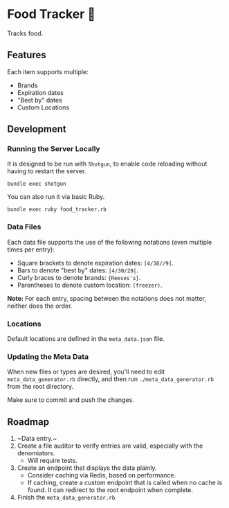 # Food Tracker :hamburger:

Tracks food.

## Features

Each item supports multiple:

* Brands
* Expiration dates
* "Best by" dates
* Custom Locations

## Development

### Running the Server Locally

It is designed to be run with `Shotgun`, to enable code reloading
without having to restart the server.

```
bundle exec shotgun
```

You can also run it via basic Ruby.

```
bundle exec ruby food_tracker.rb
```

### Data Files

Each data file supports the use of the following notations (even multiple times per entry):

* Square brackets to denote expiration dates: `[4/30//9]`.
* Bars to denote "best by" dates: `|4/30/29|`.
* Curly braces to denote brands: `{Reeses's}`.
* Parentheses to denote custom location: `(freezer)`.

**Note:** For each entry, spacing between the notations does not matter, neither does the order.

### Locations

Default locations are defined in the `meta_data.json` file.

### Updating the Meta Data

When new files or types are desired, you'll need to edit `meta_data_generator.rb` directly,
and then run `./meta_data_generator.rb` from the root directory.

Make sure to commit and push the changes.

## Roadmap

1. ~Data entry.~
1. Create a file auditor to verify entries are valid, especially with the denomiators.
   * Will require tests.
1. Create an endpoint that displays the data plainly.
   * Consider caching via Redis, based on performance.
   * If caching, create a custom endpoint that is called when no cache is found. It can redirect to the root endpoint when complete.
1. Finish the `meta_data_generator.rb`
